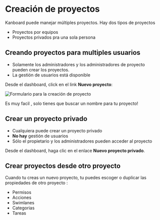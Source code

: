 Creación de proyectos
=================

Kanboard puede manejar múltiples proyectos. Hay dos tipos de proyectos

- Proyectos por equipos
- Proyectos privados pra una sola persona

Creando proyectos para multiples usuarios
------------------------------------------

- Solamente los administradores y los administradores de proyecto pueden crear los proyectos.
- La gestión de usuarios está disponible

Desde el dashboard, click en el link **Nuevo proyecto**:

![Formulario para la creación de proyecto](screenshots/new-project.png)

Es muy facil , solo tienes que buscar un nombre para tu proyecto!

Crear un proyecto privado
--------------------------

- Cualquiera puede crear un proyecto privado
- **No hay** gestión de usuarios
- Sólo el propietario y los administradores pueden acceder al proyecto

Desde el dashboard, haga clic en el enlace **Nuevo proyecto privado**.


Crear proyectos desde otro proyecto
--------------------------------------

Cuando tu creas un nuevo proyecto, tu puedes escoger o duplicar las propiedades de otro proyecto :

- Permisos 
- Acciones
- Swimlanes
- Categorias
- Tareas
